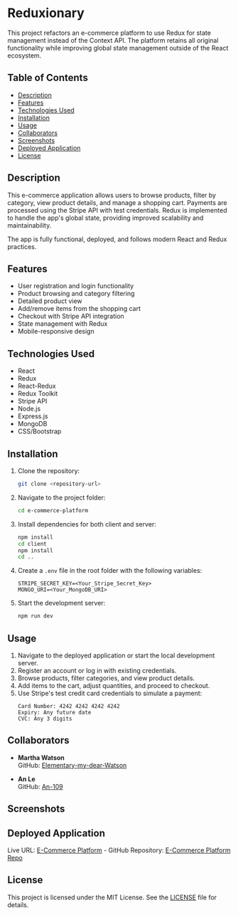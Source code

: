 # Reduxionary

This project refactors an e-commerce platform to use Redux for state management instead of the Context API. The platform retains all original functionality while improving global state management outside of the React ecosystem.

## Table of Contents

- [Description](#description)
- [Features](#features)
- [Technologies Used](#technologies-used)
- [Installation](#installation)
- [Usage](#usage)
- [Collaborators](#collaborators)
- [Screenshots](#screenshots)
- [Deployed Application](#deployed-application)
- [License](#license)

## Description

This e-commerce application allows users to browse products, filter by category, view product details, and manage a shopping cart. Payments are processed using the Stripe API with test credentials. Redux is implemented to handle the app's global state, providing improved scalability and maintainability.

The app is fully functional, deployed, and follows modern React and Redux practices.

## Features

- User registration and login functionality
- Product browsing and category filtering
- Detailed product view
- Add/remove items from the shopping cart
- Checkout with Stripe API integration
- State management with Redux
- Mobile-responsive design

## Technologies Used

- React  
- Redux  
- React-Redux  
- Redux Toolkit  
- Stripe API  
- Node.js  
- Express.js  
- MongoDB  
- CSS/Bootstrap  

## Installation

1. Clone the repository:  
   ```bash
   git clone <repository-url>
   ```
2. Navigate to the project folder:  
   ```bash
   cd e-commerce-platform
   ```
3. Install dependencies for both client and server:  
   ```bash
   npm install
   cd client
   npm install
   cd ..
   ```
4. Create a `.env` file in the root folder with the following variables:  
   ```
   STRIPE_SECRET_KEY=<Your_Stripe_Secret_Key>
   MONGO_URI=<Your_MongoDB_URI>
   ```
5. Start the development server:  
   ```bash
   npm run dev
   ```

## Usage

1. Navigate to the deployed application or start the local development server.  
2. Register an account or log in with existing credentials.  
3. Browse products, filter categories, and view product details.  
4. Add items to the cart, adjust quantities, and proceed to checkout.  
5. Use Stripe's test credit card credentials to simulate a payment:  
   ```
   Card Number: 4242 4242 4242 4242  
   Expiry: Any future date  
   CVC: Any 3 digits  
   ```

## Collaborators

- **Martha Watson**  
  GitHub: [Elementary-my-dear-Watson](https://github.com/Elementary-my-dear-Watson)

- **An Le**  
  GitHub: [An-109](https://github.com/An-109)

## Screenshots

## Deployed Application

Live URL: [E-Commerce Platform](<>) - 
GitHub Repository: [E-Commerce Platform Repo](<>)

## License

This project is licensed under the MIT License. See the [LICENSE](./LICENSE) file for details.